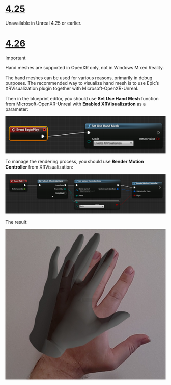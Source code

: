 # [4.25](#tab/425)

Unavailable in Unreal 4.25 or earlier.

# [4.26](#tab/426)

> [!IMPORTANT]
> Hand meshes are supported in OpenXR only, not in Windows Mixed Reality. 

The hand meshes can be used for various reasons, primarily in debug purposes. The recommended way to visualize hand mesh is to use Epic’s XRVisualization plugin together with Microsoft-OpenXR-Unreal. 

Then in the blueprint editor, you should use **Set Use Hand Mesh** function from Microsoft-OpenXR-Unreal with **Enabled XRVisualization** as a parameter:

![Blueprint of event begin play connected to set use hand mesh function with enabled xrvisualization mode](../images/unreal-hand-tracking-img-05.png)

To manage the rendering process, you should use **Render Motion Controller** from XRVisualization:

![Blueprint of get motion controller data function connected to render motion controller function](../images/unreal-hand-tracking-img-06.png)

The result:

![Image of digital hand overlayed on a real human hand](../images/unreal-hand-tracking-img-07.png)
